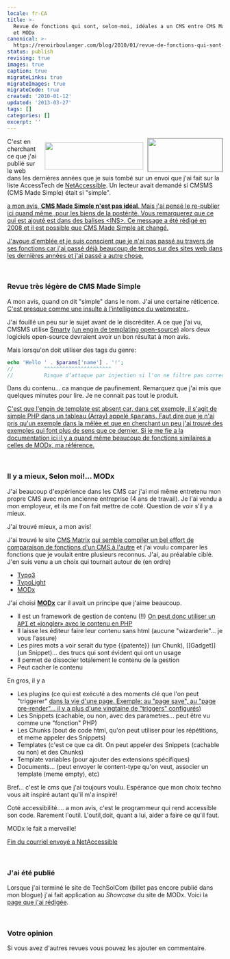 ```yaml
---
locale: fr-CA
title: >-
  Revue de fonctions qui sont, selon-moi, idéales a un CMS entre CMS Made Simple
  et MODx
canonical: >-
  https://renoirboulanger.com/blog/2010/01/revue-de-fonctions-qui-sont-selon-moi-ideales-a-un-cms-entre-cms-made-simple-et-modx/
status: publish
revising: true
images: true
caption: true
migrateLinks: true
migrateImages: true
migrateCode: true
created: '2010-01-12'
updated: '2013-03-27'
tags: []
categories: []
excerpt: ''
---
```


<div style="width:430px;float:right;"><img src="https://renoirb.github.io/site-assets/assets/content/blog/2010/01/cmsmslogo.gif" alt="" title="CMS Made Simple" width="174" height="78" style="border:1px solid #888;float:right;" /><img src="https://renoirb.github.io/site-assets/assets/content/blog/2010/01/modx_logo.png" alt="" title="MODx" width="230" height="64" style="border:none;float:right;margin-top:10px;margin-right:10px;" /></div><p>C'est en cherchant ce que j'ai publié sur le web dans les dernières années que je suis tombé sur un envoi que j'ai fait sur la liste AccessTech de <a href="http://www.netaccessible.com/">NetAccessible</a>. Un lecteur avait demandé si CMSMS (CMS Made Simple) était si "simple".</p>

<p><ins>a mon avis, <strong>CMS Made Simple n'est pas idéal</strong>. Mais j'ai pensé le re-publier ici quand même, pour les biens de la postérité. Vous remarquerez que ce qui est ajouté est dans des balises &lt;INS&gt;. Ce message a été rédigé en 2008 et il est possible que CMS Made Simple ait changé.</ins></p>

<p><ins>J'avoue d'emblée et je suis conscient que je n'ai pas passé au travers de ses fonctions car j'ai passé déjà beaucoup de temps sur des sites web dans les dernières années et j'ai passé a autre chose.</ins></p>
<p>&nbsp;</p>

<h3>Revue très légère de CMS Made Simple</h3>
<p>A mon avis, quand on dit "simple" dans le nom. J'ai une certaine réticence. <ins>C'est presque comme une insulte à l'intelligence du webmestre.</ins>.</p><p>

</p><p>J'ai fouillé un peu sur le sujet avant de le discréditer. A ce que j'ai vu, CMSMS utilise <a href="http://www.smarty.net/">Smarty</a> <ins>(un engin de templating open-source)</ins> alors deux logiciels open-source devraient avoir un bon résultat à mon avis. </p><p>

<!--more-->

</p><p>Mais lorsqu'on doit utiliser des tags du genre:

```php
echo 'Hello ' . $params['name'] . '!';
//          ^^^^^^^^^^^^^^^^^^^^^^
//          Risque d’attaque par injection si l'on ne filtre pas correctement
```
<!--#TODO-inline-edit-->
</p>

<p>Dans du contenu... ca manque de paufinement. Remarquez que j'ai mis que quelques minutes pour lire. Je ne connait pas tout le produit.</p>

<p><ins>C'est que l'engin de template est absent car, dans cet exemple, il s'agit de simple PHP dans un tableau (Array) appelé <tt>$params</tt>. Faut dire que je n'ai pris qu'un exemple dans la mêlée et que en cherchant un peu j'ai trouvé des exemples qui font plus de sens que ce dernier. Si je me fie a la <a href="http://wiki.cmsmadesimple.org/index.php/User_Handbook/Getting_Started/Designer/Templates/fr">documentation ici</a> il y a quand même beaucoup de fonctions similaires a celles de MODx, ma référence.</ins></p>
<p>&nbsp;</p>

<h3>Il y a mieux<strong>, Selon moi!</strong>... <strong>MODx</strong></h3>
<p>J'ai beaucoup d'expérience dans les CMS car j'ai moi même entretenu mon propre CMS avec mon ancienne entreprise (4 ans de travail). Je l'ai vendu a mon employeur, et ils me l'on fait mettre de coté. Question de voir s'il y a mieux.

</p><p>J'ai trouvé mieux, a mon avis!</p>

<p>J'ai trouvé le site <a href="http://www.cmsmatrix.org/">CMS Matrix</a> <ins>qui semble compiler un bel effort de comparaison de fonctions d'un CMS à l'autre</ins> et j'ai voulu comparer les fonctions que je voulait entre plusieurs reconnus. J'ai, au préalable ciblé. J'en suis venu a un choix qui tournait autour de (en ordre)</p>

<ul>
   <li><a href="http://typo3.org/">Typo3</a></li>
   <li><a href="http://www.typolight.org/">TypoLight</a></li>
   <li><a href="http://modxcms.com/">MODx</a></li>
</ul>

<p>J'ai choisi <a href="http://modxcms.com/"><strong>MODx</strong></a> car il avait un principe que j'aime beaucoup.</p>

<ul>
   <li>Il est un framework de gestion de contenu (!!) <ins>On peut donc utiliser un <tt>API</tt> et «jongler» avec le contenu en PHP</ins></li>
   <li>Il laisse les éditeur faire leur contenu sans html (aucune "wizarderie"... je vous l'assure)</li>
   <li>Les pires mots a voir serait du type {{patente}} (un Chunk), [[Gadget]] (un Snippet)... des trucs qui sont évident qui ont un usage</li>
   <li>Il permet de dissocier totalement le contenu de la gestion</li>
   <li>Peut cacher le contenu</li>
</ul>

<p>En gros, il y a</p>

<ul>
   <li>Les plugins (ce qui est exécuté a des moments clé que l'on peut "triggerer" <ins>dans la vie d'une page. Exemple: au "page save", au "page pre-render"... il y a plus d'une vingtaine de "triggers" configurés</ins>)</li>
   <li>Les Snippets (cachable, ou non, avec des parametres... peut être vu comme une "fonction" PHP)</li>
   <li>Les Chunks (bout de code html, qu'on peut utiliser pour les répétitions, et meme appeler des Snippets)</li>
   <li>Templates (c'est ce que ca dit. On peut appeler des Snippets (cachable ou non) et des Chunks)</li>
   <li>Template variables (pour ajouter des extensions spécifiques)</li>
   <li>Documents... (peut envoyer le content-type qu'on veut, associer un template (meme empty), etc)</li>
</ul>

<p>Bref... c'est le cms que j'ai toujours voulu. Espérance que mon choix techno vous ait inspiré autant qu'il m'a inspiré!</p>

<p>Coté accessibilité.... a mon avis, c'est le programmeur qui rend accessible son code. Rarement l'outil. L'outil,doit, quant a lui, aider a faire ce qu'il faut.</p>

<p>MODx le fait a merveille!</p>

<p><ins>Fin du courriel envoyé a NetAccessible</ins></p>
<p>&nbsp;</p>

<h3>J'ai été publié</h3>
<p>Lorsque j'ai terminé le site de TechSolCom (billet pas encore publié dans mon blogue) j'ai fait application au <em>Showcase</em> du site de MODx. Voici la <a href="http://modxcms.com/learn/showcase/site.html?site=29">page que j'ai rédigée</a>.</p>
<p>&nbsp;</p>

<h3>Votre opinion</h3>
<p>Si vous avez d'autres revues vous pouvez les ajouter en commentaire.</p>
